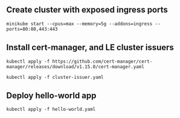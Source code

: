 ## Create cluster with exposed ingress ports
```console
minikube start --cpus=max --memory=5g --addons=ingress --ports=80:80,443:443
```
## Install cert-manager, and LE cluster issuers
```console
kubectl apply -f https://github.com/cert-manager/cert-manager/releases/download/v1.15.0/cert-manager.yaml
```
```console
kubectl apply -f cluster-issuer.yaml
```
## Deploy hello-world app
```console
kubectl apply -f hello-world.yaml
```
